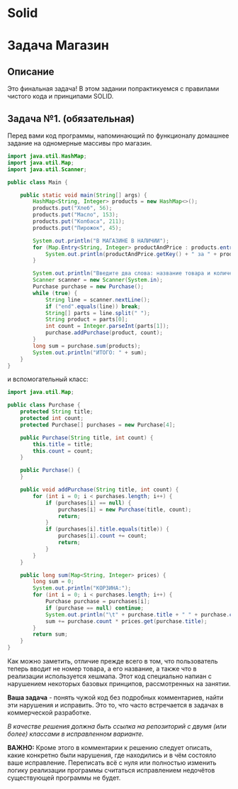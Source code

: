 # Solid

# Задача Магазин

## Описание
Это финальная задача! В этом задании попрактикуемся с правилами чистого кода и принципами SOLID.

## Задача №1. (обязательная)
Перед вами код программы, напоминающий по функционалу домашнее задание на одномерные массивы про магазин.
```java
import java.util.HashMap;
import java.util.Map;
import java.util.Scanner;

public class Main {

    public static void main(String[] args) {
        HashMap<String, Integer> products = new HashMap<>();
        products.put("Хлеб", 56);
        products.put("Масло", 153);
        products.put("Колбаса", 211);
        products.put("Пирожок", 45);

        System.out.println("В МАГАЗИНЕ В НАЛИЧИИ");
        for (Map.Entry<String, Integer> productAndPrice : products.entrySet()) {
            System.out.println(productAndPrice.getKey() + " за " + productAndPrice.getValue() + " руб./шт.");
        }

        System.out.println("Введите два слова: название товара и количество. Или end");
        Scanner scanner = new Scanner(System.in);
        Purchase purchase = new Purchase();
        while (true) {
            String line = scanner.nextLine();
            if ("end".equals(line)) break;
            String[] parts = line.split(" ");
            String product = parts[0];
            int count = Integer.parseInt(parts[1]);
            purchase.addPurchase(product, count);
        }
        long sum = purchase.sum(products);
        System.out.println("ИТОГО: " + sum);
    }
}

```
и вспомогательный класс:
```java
import java.util.Map;

public class Purchase {
    protected String title;
    protected int count;
    protected Purchase[] purchases = new Purchase[4];

    public Purchase(String title, int count) {
        this.title = title;
        this.count = count;
    }

    public Purchase() {
    }

    public void addPurchase(String title, int count) {
        for (int i = 0; i < purchases.length; i++) {
            if (purchases[i] == null) {
                purchases[i] = new Purchase(title, count);
                return;
            }
            if (purchases[i].title.equals(title)) {
                purchases[i].count += count;
                return;
            }
        }
    }

    public long sum(Map<String, Integer> prices) {
        long sum = 0;
        System.out.println("КОРЗИНА:");
        for (int i = 0; i < purchases.length; i++) {
            Purchase purchase = purchases[i];
            if (purchase == null) continue;
            System.out.println("\t" + purchase.title + " " + purchase.count + " шт. в сумме " + (purchase.count * prices.get(purchase.title)) + " руб.");
            sum += purchase.count * prices.get(purchase.title);
        }
        return sum;
    }
}

```
Как можно заметить, отличие прежде всего в том, что пользователь теперь вводит не номер товара, а его название, а также что в реализации используется хешмапа. Этот код специально напиан с нарушением некоторых базовых принципов, рассмотренных на занятии.

**Ваша задача** - понять чужой код без подробных комментариев, найти эти нарушения и исправить. Это то, что часто встречается в задачах в коммерческой разработке.

*В качестве решения должна быть ссылка на репозиторий с двумя (или более) классами в исправленном варианте.*

**ВАЖНО:** Кроме этого в комментарии к решению следует описать, какие конкретно были нарушения, где находились и в чём состояло ваше исправление. Переписать всё с нуля или полностью изменить логику реализации программы считаться исправлением недочётов существующей программы не будет.
